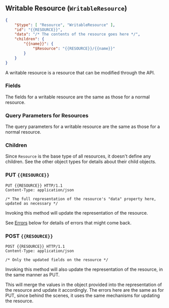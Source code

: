 ## Writable Resource (``WritableResource``)

```json
{
	"$type": [ "Resource", "WritableResource" ],
	"id": "{{RESOURCE}}",
	"data": "/* The contents of the resource goes here */",
	"children": {
		"{{name}}": {
			"$Resource": "{{RESOURCE}}/{{name}}"
		}
	}
}
```

A writable resource is a resource that can be modified through the API.

### Fields

The fields for a writable resource are the same as those for a normal resource.

### Query Parameters for Resources

The query parameters for a writable resource are the same as those for a normal resource.

### Children

Since ``Resource`` is the base type of all resources, it doesn't define any children. See the other object types for details about their child objects.

### PUT ``{{RESOURCE}}``

```
PUT {{RESOURCE}} HTTP/1.1
Content-Type: application/json

/* The full representation of the resource's "data" property here, updated as necessary */
```

Invoking this method will update the representation of the resource.

See [Errors](#errors) below for details of errors that might come back.

### POST ``{{RESOURCE}}``

```
POST {{RESOURCE}} HTTP/1.1
Content-Type: application/json

/* Only the updated fields on the resource */
```

Invoking this method will also update the representation of the resource, in the same manner as PUT.

This will merge the values in the object provided into the representation of the resource and update it accordingly. The errors here are the same as for PUT, since behind the scenes, it uses the same
mechanisms for updating the resource.
